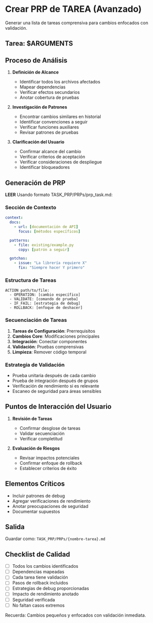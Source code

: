 # Crear PRP de TAREA (Avanzado)

Generar una lista de tareas comprensiva para cambios enfocados con validación.

## Tarea: $ARGUMENTS

## Proceso de Análisis

1. **Definición de Alcance**
   - Identificar todos los archivos afectados
   - Mapear dependencias
   - Verificar efectos secundarios
   - Anotar cobertura de pruebas

2. **Investigación de Patrones**
   - Encontrar cambios similares en historial
   - Identificar convenciones a seguir
   - Verificar funciones auxiliares
   - Revisar patrones de pruebas

3. **Clarificación del Usuario**
   - Confirmar alcance del cambio
   - Verificar criterios de aceptación
   - Verificar consideraciones de despliegue
   - Identificar bloqueadores

## Generación de PRP

**LEER**
Usando formato TASK_PRP/PRPs/prp_task.md:

### Sección de Contexto

```yaml
context:
  docs:
    - url: [documentación de API]
      focus: [métodos específicos]

  patterns:
    - file: existing/example.py
      copy: [patrón a seguir]

  gotchas:
    - issue: "La librería requiere X"
      fix: "Siempre hacer Y primero"
```

### Estructura de Tareas

```
ACTION path/to/file:
  - OPERATION: [cambio específico]
  - VALIDATE: [comando de prueba]
  - IF_FAIL: [estrategia de debug]
  - ROLLBACK: [enfoque de deshacer]
```

### Secuenciación de Tareas

1. **Tareas de Configuración**: Prerrequisitos
2. **Cambios Core**: Modificaciones principales
3. **Integración**: Conectar componentes
4. **Validación**: Pruebas comprensivas
5. **Limpieza**: Remover código temporal

### Estrategia de Validación

- Prueba unitaria después de cada cambio
- Prueba de integración después de grupos
- Verificación de rendimiento si es relevante
- Escaneo de seguridad para áreas sensibles

## Puntos de Interacción del Usuario

1. **Revisión de Tareas**
   - Confirmar desglose de tareas
   - Validar secuenciación
   - Verificar completitud

2. **Evaluación de Riesgos**
   - Revisar impactos potenciales
   - Confirmar enfoque de rollback
   - Establecer criterios de éxito

## Elementos Críticos

- Incluir patrones de debug
- Agregar verificaciones de rendimiento
- Anotar preocupaciones de seguridad
- Documentar supuestos

## Salida

Guardar como: `TASK_PRP/PRPs/{nombre-tarea}.md`

## Checklist de Calidad

- [ ] Todos los cambios identificados
- [ ] Dependencias mapeadas
- [ ] Cada tarea tiene validación
- [ ] Pasos de rollback incluidos
- [ ] Estrategias de debug proporcionadas
- [ ] Impacto de rendimiento anotado
- [ ] Seguridad verificada
- [ ] No faltan casos extremos

Recuerda: Cambios pequeños y enfocados con validación inmediata.